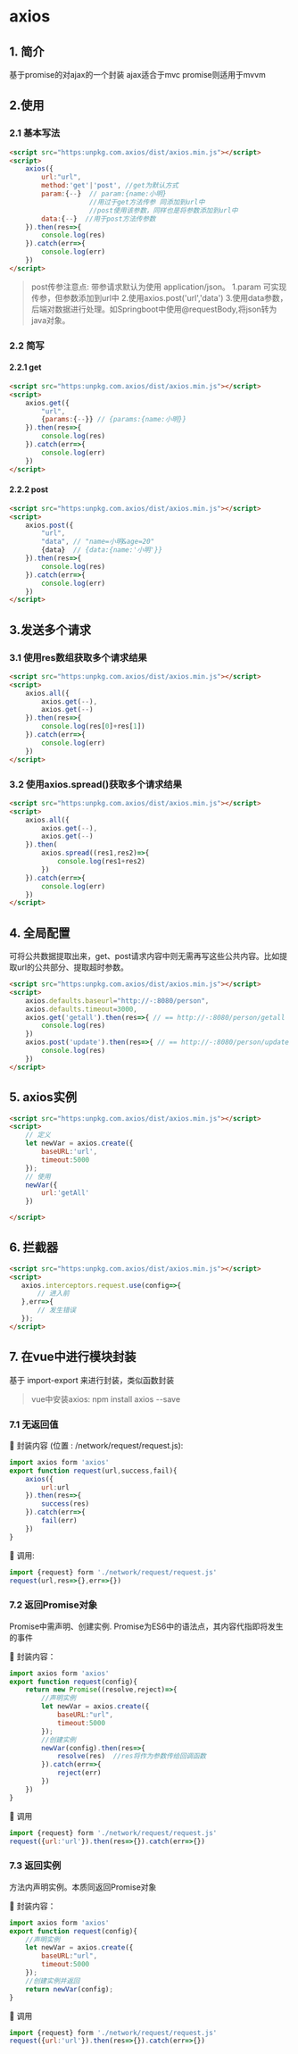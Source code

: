 # axios

## 1. 简介

基于promise的对ajax的一个封装
ajax适合于mvc
promise则适用于mvvm

## 2.使用

### 2.1 基本写法

```html
<script src="https:unpkg.com.axios/dist/axios.min.js"></script>
<script>
    axios({
        url:"url",
        method:'get'|'post', //get为默认方式
        param:{--}  // param:{name:小明}
                    //用过于get方法传参 同添加到url中
                    //post使用该参数，同样也是将参数添加到url中
        data:{--}  //用于post方法传参数
    }).then(res=>{
        console.log(res)
    }).catch(err=>{
        console.log(err)
    })
</script>
```

> post传参注意点:
> 带参请求默认为使用 application/json。
> 1.param 可实现传参，但参数添加到url中
> 2.使用axios.post('url','data')
> 3.使用data参数，后端对数据进行处理。如Springboot中使用@requestBody,将json转为java对象。

### 2.2 简写

#### 2.2.1 get

```html
<script src="https:unpkg.com.axios/dist/axios.min.js"></script>
<script>
    axios.get({
        "url",
        {params:{--}} // {params:{name:小明}}
    }).then(res=>{
        console.log(res)
    }).catch(err=>{
        console.log(err)
    })
</script>
```

#### 2.2.2 post

```html
<script src="https:unpkg.com.axios/dist/axios.min.js"></script>
<script>
    axios.post({
        "url",
        "data", // "name=小明&age=20"
        {data}  // {data:{name:'小明'}}
    }).then(res=>{
        console.log(res)
    }).catch(err=>{
        console.log(err)
    })
</script>
```

## 3.发送多个请求

### 3.1 使用res数组获取多个请求结果

```html
<script src="https:unpkg.com.axios/dist/axios.min.js"></script>
<script>
    axios.all({
        axios.get(--),
        axios.get(--)
    }).then(res=>{
        console.log(res[0]+res[1])
    }).catch(err=>{
        console.log(err)
    })
</script>
```

### 3.2 使用axios.spread()获取多个请求结果

```html
<script src="https:unpkg.com.axios/dist/axios.min.js"></script>
<script>
    axios.all({
        axios.get(--),
        axios.get(--)
    }).then(
        axios.spread((res1,res2)=>{
            console.log(res1+res2)
        })
    }).catch(err=>{
        console.log(err)
    })
</script>
```

## 4. 全局配置

可将公共数据提取出来，get、post请求内容中则无需再写这些公共内容。比如提取url的公共部分、提取超时参数。

```html
<script src="https:unpkg.com.axios/dist/axios.min.js"></script>
<script>
    axios.defaults.baseurl="http://-:8080/person",
    axios.defaults.timeout=3000,
    axios.get('getall').then(res=>{ // == http://-:8080/person/getall
        console.log(res)
    })
    axios.post('update').then(res=>{ // == http://-:8080/person/update
        console.log(res)
    })
</script>
```

## 5. axios实例

```html
<script src="https:unpkg.com.axios/dist/axios.min.js"></script>
<script>
    // 定义
    let newVar = axios.create({
        baseURL:'url',
        timeout:5000
    });
    // 使用
    newVar({
        url:'getAll'
    })

</script>
```

## 6. 拦截器

```html
<script src="https:unpkg.com.axios/dist/axios.min.js"></script>
<script>
   axios.interceptors.request.use(config=>{
       // 进入前
   },err=>{
       // 发生错误
   });
</script>
```

## 7. 在vue中进行模块封装

基于 import-export 来进行封装，类似函数封装

> vue中安装axios:
 npm install axios --save

### 7.1 无返回值

🔹 封装内容 (位置 : /network/request/request.js):

```js
import axios form 'axios'
export function request(url,success,fail){
    axios({
        url:url
    }).then(res=>{
        success(res)
    }).catch(err=>{
        fail(err)
    })
}
```

🔹 调用:

```js
import {request} form './network/request/request.js'
request(url,res=>{},err=>{})
```

### 7.2 返回Promise对象

Promise中需声明、创建实例.
Promise为ES6中的语法点，其内容代指即将发生的事件

🔹 封装内容：

```js
import axios form 'axios'
export function request(config){
    return new Promise((resolve,reject)=>{
        //声明实例
        let newVar = axios.create({
            baseURL:"url",
            timeout:5000
        });
        //创建实例
        newVar(config).then(res=>{
            resolve(res)  //res将作为参数传给回调函数
        }).catch(err=>{
            reject(err)
        })
    })
}
```

🔹 调用

```js
import {request} form './network/request/request.js'
request({url:'url'}).then(res=>{}).catch(err=>{})
```

### 7.3 返回实例

方法内声明实例。本质同返回Promise对象

🔹 封装内容：

```js
import axios form 'axios'
export function request(config){
    //声明实例
    let newVar = axios.create({
        baseURL:"url",
        timeout:5000
    });
    //创建实例并返回
    return newVar(config);
}
```

🔹 调用

```js
import {request} form './network/request/request.js'
request({url:'url'}).then(res=>{}).catch(err=>{})
```
